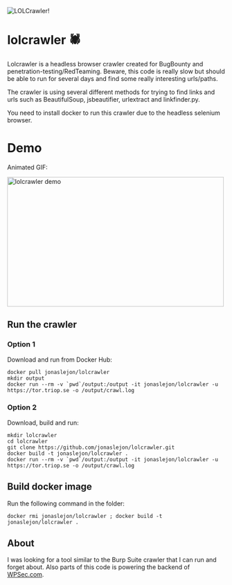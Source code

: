 <img src="https://triop.se/wp-content/uploads/2021/05/lolcrawler.png" alt="LOLCrawler!">

# lolcrawler 🕷

Lolcrawler is a headless browser crawler created for BugBounty and penetration-testing/RedTeaming. Beware, this code is really slow but should be able to run for several days and find some really interesting urls/paths. 

The crawler is using several different methods for trying to find links and urls such as BeautifulSoup, jsbeautifier, urlextract and linkfinder.py.

You need to install docker to run this crawler due to the headless selenium browser. 

# Demo

Animated GIF:

<img src="https://triop.se/wp-content/uploads/2021/05/lolcrawler.gif" alt="lolcrawler demo" width="500" height="300">

## Run the crawler

### Option 1 

Download and run from Docker Hub:

```
docker pull jonaslejon/lolcrawler
mkdir output
docker run --rm -v `pwd`/output:/output -it jonaslejon/lolcrawler -u https://tor.triop.se -o /output/crawl.log
```

### Option 2

Download, build and run:

```
mkdir lolcrawler
cd lolcrawler
git clone https://github.com/jonaslejon/lolcrawler.git
docker build -t jonaslejon/lolcrawler .
docker run --rm -v `pwd`/output:/output -it jonaslejon/lolcrawler -u https://tor.triop.se -o /output/crawl.log
```

## Build docker image

Run the following command in the folder:

`docker rmi jonaslejon/lolcrawler ; docker build -t jonaslejon/lolcrawler .`


## About

I was looking for a tool similar to the Burp Suite crawler that I can run and forget about. Also parts of this code is powering the backend of [WPSec.com](https://wpsec.com).
